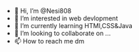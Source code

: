 - 👋 Hi, I’m @Nesi808
- 👀 I’m interested in web devlopment
- 🌱 I’m currently learning HTMl,CSS&Java
- 💞️ I’m looking to collaborate on ...
- 📫 How to reach me dm

<!---
Nesi808/Nesi808 is a ✨ special ✨ repository because its `README.md` (this file) appears on your GitHub profile.
You can click the Preview link to take a look at your changes.
--->
